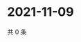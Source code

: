 # 2021-11-09

共 0 条

<!-- BEGIN WEIBO -->
<!-- 最后更新时间 Tue Nov 09 2021 22:13:16 GMT+0800 (China Standard Time) -->

<!-- END WEIBO -->
